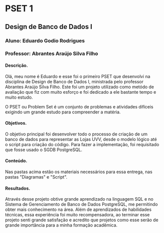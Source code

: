 # PSET 1
## Design de Banco de Dados I
### Aluno: Eduardo Godio Rodrigues
### Professor: Abrantes Araújo Silva Filho
#### Descrição.
 Olá, meu nome é Eduardo e esse foi o primeiro PSET que desenvolvi na disciplina de Design de Banco de Dados I, ministrada pelo professor Abrantes Araújo Silva Filho.
 Este foi um projeto utilizado como metódo de avaliação que fiz com muito esforço e foi dedicado a ele bastante tempo e muito estudo.
 
 O PSET ou Problem Set é um conjunto de problemas e atividades difíceis exigindo um grande estudo para  compreender a matéria.
#### Objetivos.
 O objetivo principal foi desenvolver todo o processo de criação de um banco de dados para representar as Lojas UVV, desde o modelo lógico até o script para criação do código. Para fazer a implementação, foi requisitado que fosse usado o SGDB PostgreSQL.
#### Conteúdo.
Nas pastas acima estão os materiais necessários para essa entrega, nas pastas "Diagramas" e "Script".
#### Resultados.
 Através desse projeto obtive grande aprendizado na linguagem SQL e no Sistema de Gerenciamento de Banco de Dados PostgreSQL, me permitindo obter mais conhecimento na área. Além de aprendizados de habilidades técnicas, essa experiência foi muito recompensadora, ao terminar esse projeto senti grande satisfação e acredito que projetos como esse serão de grande importância para a minha formação acadêmica.
